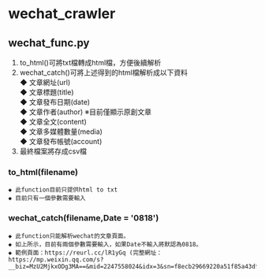 # wechat_crawler
## wechat_func.py
1. to_html()可將txt檔轉成html檔，方便後續解析
2. wechat_catch()可將上述得到的html檔解析成以下資料
    </br>◆ 文章網址(url)
    </br>◆ 文章標題(title)
    </br>◆ 文章發布日期(date)
    </br>◆ 文章作者(author) ※目前僅顯示原創文章
    </br>◆ 文章全文(content)
    </br>◆ 文章多媒體數量(media)
    </br>◆ 文章發布帳號(account)
3. 最終檔案將存成csv檔

### to_html(filename)
    ◆ 此function目前只提供html to txt
    ◆ 目前只有一個參數需要輸入
### wechat_catch(filename,Date = '0818')
    ◆ 此function只能解析wechat的文章頁面。
    ◆ 如上所示，目前有兩個參數需要輸入，如果Date不輸入將默認為0818。
    ◆ 範例頁面：https://reurl.cc/lR1yGq (完整網址：https://mp.weixin.qq.com/s?__biz=MzU2MjkxODg3MA==&mid=2247558024&idx=3&sn=f8ecb29669220a51f85a43df8f9c34bc&chksm=fc618731cb160e27a25f07a9f56b1b7fd3011dad2d9e41226ecabb5b2e002cc2c3f1f87e5c05&scene=38#wechat_redirect)
